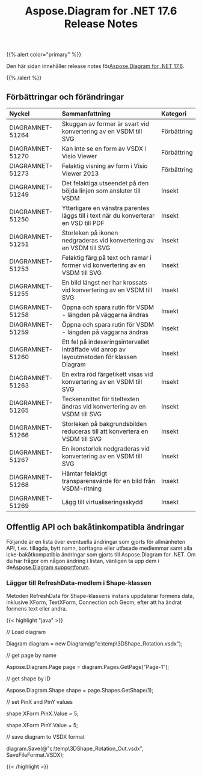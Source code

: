 ﻿---
title: Aspose.Diagram for .NET 17.6 Release Notes
type: docs
weight: 70
url: /sv/net/aspose-diagram-for-net-17-6-release-notes/
---
{{% alert color="primary" %}} 

 Den här sidan innehåller release notes för[Aspose.Diagram for .NET 17.6](https://www.nuget.org/packages/Aspose.Diagram/17.6.0).

{{% /alert %}} 
## **Förbättringar och förändringar**

|**Nyckel**|**Sammanfattning**|**Kategori**|
|:- |:- |:- |
|DIAGRAMNET-51264|Skuggan av former är svart vid konvertering av en VSDM till SVG|Förbättring|
|DIAGRAMNET-51270|Kan inte se en form av VSDX i Visio Viewer|Förbättring|
|DIAGRAMNET-51273|Felaktig visning av form i Visio Viewer 2013|Förbättring|
|DIAGRAMNET-51249|Det felaktiga utseendet på den böjda linjen som ansluter till VSDM|Insekt|
|DIAGRAMNET-51250|Ytterligare en vänstra parentes läggs till i text när du konverterar en VSD till PDF|Insekt|
|DIAGRAMNET-51251|Storleken på ikonen nedgraderas vid konvertering av en VSDM till SVG|Insekt|
|DIAGRAMNET-51253|Felaktig färg på text och ramar i former vid konvertering av en VSDM till SVG|Insekt|
|DIAGRAMNET-51255|En bild längst ner har krossats vid konvertering av en VSDM till SVG|Insekt|
|DIAGRAMNET-51258|Öppna och spara rutin för VSDM - längden på väggarna ändras|Insekt|
|DIAGRAMNET-51259|Öppna och spara rutin för VSDM - längden på väggarna ändras|Insekt|
|DIAGRAMNET-51260|Ett fel på indexeringsintervallet inträffade vid anrop av layoutmetoden för klassen Diagram|Insekt|
|DIAGRAMNET-51263|En extra röd färgetikett visas vid konvertering av en VSDM till SVG|Insekt|
|DIAGRAMNET-51265|Teckensnittet för titeltexten ändras vid konvertering av en VSDM till SVG|Insekt|
|DIAGRAMNET-51266|Storleken på bakgrundsbilden reduceras till att konvertera en VSDM till SVG|Insekt|
|DIAGRAMNET-51267|En ikonstorlek nedgraderas vid konvertering av en VSDM till SVG|Insekt|
|DIAGRAMNET-51268|Hämtar felaktigt transparensvärde för en bild från VSDM-ritning|Insekt|
|DIAGRAMNET-51269|Lägg till virtualiseringsskydd|Insekt|
## **Offentlig API och bakåtinkompatibla ändringar**
Följande är en lista över eventuella ändringar som gjorts för allmänheten API, t.ex. tillagda, bytt namn, borttagna eller utfasade medlemmar samt alla icke-bakåtkompatibla ändringar som gjorts till Aspose.Diagram for .NET. Om du har frågor om någon ändring i listan, vänligen ta upp dem i de[Aspose.Diagram supportforum](https://forum.aspose.com/c/diagram/17).
### **Lägger till RefreshData-medlem i Shape-klassen**
Metoden RefreshData för Shape-klassens instans uppdaterar formens data, inklusive XForm, TextXForm, Connection och Geom, efter att ha ändrat formens text eller andra.

{{< highlight "java" >}}

 // Load diagram

Diagram diagram = new Diagram(@"c:\temp\3DShape_Rotation.vsdx");

// get page by name

Aspose.Diagram.Page page = diagram.Pages.GetPage("Page-1");

// get shape by ID

Aspose.Diagram.Shape shape = page.Shapes.GetShape(1);

// set PinX and PinY values

shape.XForm.PinX.Value = 5;

shape.XForm.PinY.Value = 5;

// save diagram to VSDX format

diagram.Save(@"c:\temp\3DShape_Rotation_Out.vsdx", SaveFileFormat.VSDX);

{{< /highlight >}}
